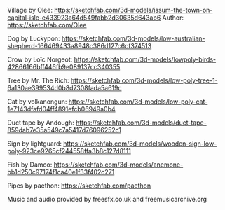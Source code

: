 Village by Olee: https://sketchfab.com/3d-models/issum-the-town-on-capital-isle-e433923a64d549fabb2d30635d643ab6
Author: https://sketchfab.com/Olee

Dog by Luckypon:
https://sketchfab.com/3d-models/low-australian-shepherd-166469433a8948c386d127c6cf374513

Crow by Loïc Norgeot:
https://sketchfab.com/3d-models/lowpoly-birds-42866166bff446fb9e089137cc340355

Tree by Mr. The Rich:
https://sketchfab.com/3d-models/low-poly-tree-1-6a130ae399534d0b8d7308fada5a619c

Cat by volkanongun:
https://sketchfab.com/3d-models/low-poly-cat-1e7143dfafd04ff4891efcb06949a0b4

Duct tape by Andough:
https://sketchfab.com/3d-models/duct-tape-859dab7e35a549c7a5417d76096252c1

Sign by lightguard:
https://sketchfab.com/3d-models/wooden-sign-low-poly-923ce9265cf244558ffa3b8c127d8111

Fish by Damco:
https://sketchfab.com/3d-models/anemone-bb1d250c97174f1ca40e1f33f402c271

Pipes by paethon:
https://sketchfab.com/paethon

Music and audio provided by freesfx.co.uk and freemusicarchive.org
